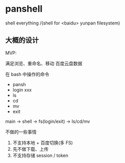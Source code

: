 # panshell
shell everything /(shell for &lt;baidu> yunpan filesystem)


## 大概的设计

MVP:

满足浏览、重命名、移动 百度云盘数据

在 bash 中操作的命令

- pansh
- login xxx
- ls
- cd
- mv
- exit

main -> shell -> fs(login/exit) -> ls/cd/mv

不做的一些事情

1. 不支持本地 + 百度切换(多 FS)
2. 先不做下载、上传
3. 不支持存储 session / token

